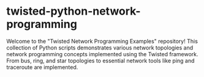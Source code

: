 # twisted-python-network-programming
Welcome to the "Twisted Network Programming Examples" repository! This collection of Python scripts demonstrates various network topologies and network programming concepts implemented using the Twisted framework. From bus, ring, and star topologies to essential network tools like ping and traceroute are implemented.
